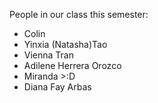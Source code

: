 People in our class this semester:
- Colin
- Yinxia (Natasha)Tao
- Vienna Tran
- Adilene Herrera Orozco
- Miranda >:D
- Diana Fay Arbas
